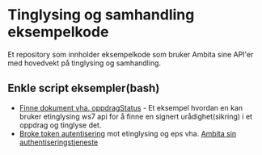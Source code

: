 # Tinglysing og samhandling eksempelkode
Et repository som innholder eksempelkode som bruker Ambita sine API'er med hovedvekt på tinglysing og samhandling.

## Enkle script eksempler(bash)
- [Finne dokument vha. oppdragStatus](bash/finne-dokument-fra-status-paa-oppdrag/) - Et eksempel hvordan en kan bruker etinglysing ws7 api for å finne en signert urådighet(sikring) i et oppdrag og tinglyse det. 
- [Broke token autentisering](bash/eksempel-paa-bruke-av-token/) mot etinglysing og eps vha. [Ambita sin authentiseringstjeneste](https://ambita.atlassian.net/l/c/HLBbRG4c)
